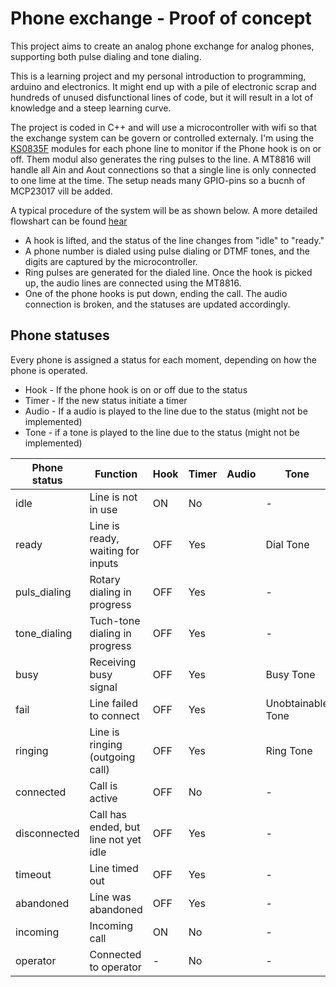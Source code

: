 # Phone exchange - Proof of concept
This project aims to create an analog phone exchange for analog phones, supporting both pulse dialing and tone dialing.

This is a learning project and my personal introduction to programming, arduino and electronics. It might end up with a pile of electronic scrap and hundreds of unused disfunctional lines of code, but it will result in a lot of knowledge and a steep learning curve.

The project is coded in C++ and will use a microcontroller with wifi so that the exchange system can be govern or controlled externaly.
I'm using the [KS0835F](docs/KS0835F.pdf) modules for each phone line to monitor if the Phone hook is on or off. Them modul also generates the ring pulses to the line. A MT8816 will handle all Ain and Aout connections so that a single line is only connected to one lime at the time. The setup neads many GPIO-pins so a bucnh of MCP23017 vill be added.

A typical procedure of the system will be as shown below. A more detailed flowshart can be found [hear](docs/PhoneStatusflowshart.drawio.png)
- A hook is lifted, and the status of the line changes from "idle" to "ready."
- A phone number is dialed using pulse dialing or DTMF tones, and the digits are captured by the microcontroller.
- Ring pulses are generated for the dialed line. Once the hook is picked up, the audio lines are connected using the MT8816.
- One of the phone hooks is put down, ending the call. The audio connection is broken, and the statuses are updated accordingly.

## Phone statuses
Every phone is assigned a status for each moment, depending on how the phone is operated.

- Hook - If the phone hook is on or off due to the status
- Timer - If the new status initiate a timer
- Audio -  If a audio is played to the line due to the status (might not be implemented)
- Tone - if a tone is played to the line due to the status (might not be implemented)


| Phone status | Function                              | Hook | Timer | Audio | Tone              |
| ------------ | ------------------------------------- | ---- | ----- | ----- | ----------------- |
| idle         | Line is not in use                    | ON   | No    |       | -                 |
| ready        | Line is ready, waiting for inputs     | OFF  | Yes   |       | Dial Tone         |
| puls_dialing | Rotary dialing in progress            | OFF  | Yes   |       | -                 |
| tone_dialing | Tuch-tone dialing in progress         | OFF  | Yes   |       | -                 |
| busy         | Receiving busy signal                 | OFF  | Yes   |       | Busy Tone         |
| fail         | Line failed to connect                | OFF  | Yes   |       | Unobtainable Tone |
| ringing      | Line is ringing (outgoing call)       | OFF  | Yes   |       | Ring Tone         |
| connected    | Call is active                        | OFF  | No    |       | -                 |
| disconnected | Call has ended, but line not yet idle | OFF  | Yes   |       | -                 |
| timeout      | Line timed out                        | OFF  | Yes   |       | -                 |
| abandoned    | Line was abandoned                    | OFF  | Yes   |       | -                 |
| incoming     | Incoming call                         | ON   | No    |       | -                 |
| operator     | Connected to operator                 | -    | No    |       | -                 |
